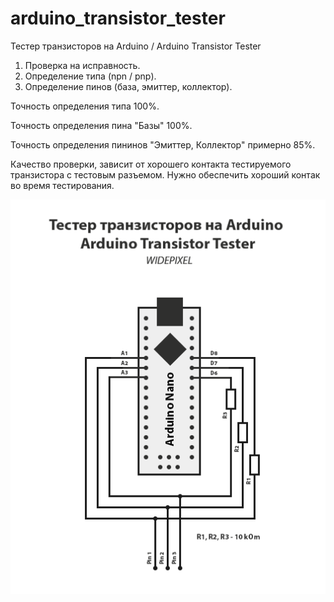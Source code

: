 # arduino_transistor_tester
Тестер транзисторов на Arduino / Arduino Transistor Tester

1. Проверка на исправность.
2. Определение типа (npn / pnp).
3. Определение пинов (база, эмиттер, коллектор).

Точность определения типа 100%.

Точность определения пина "Базы" 100%.

Точность определения пининов "Эмиттер, Коллектор" примерно 85%.

Качество проверки, зависит от хорошего контакта тестируемого транзистора с тестовым разъемом. Нужно обеспечить хороший контак во время тестирования.

<img src="https://github.com/widepixel/arduino_transistor_tester/blob/master/arduino_transistor_tester.png"/>

